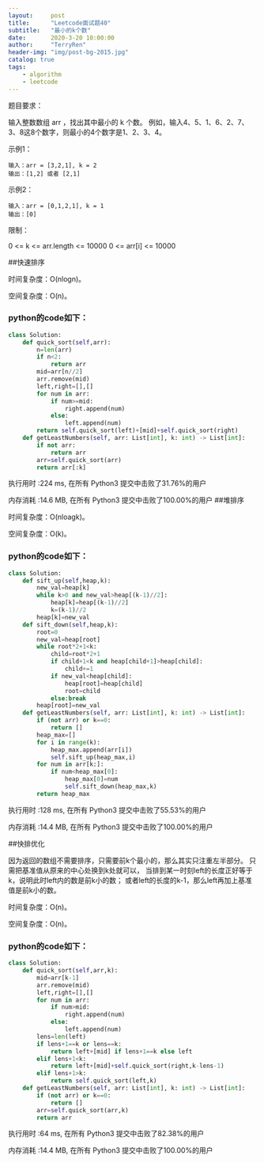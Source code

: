 ```yaml
---
layout:     post
title:      "Leetcode面试题40"
subtitle:   "最小的k个数"
date:       2020-3-20 10:00:00
author:     "TerryRen"
header-img: "img/post-bg-2015.jpg"
catalog: true
tags:
    - algorithm
    - leetcode
---
```

题目要求：

输入整数数组 arr ，找出其中最小的 k 个数。
例如，输入4、5、1、6、2、7、3、8这8个数字，则最小的4个数字是1、2、3、4。



示例1：
```
输入：arr = [3,2,1], k = 2
输出：[1,2] 或者 [2,1]
```
示例2：
```
输入：arr = [0,1,2,1], k = 1
输出：[0]
```
限制：

0 <= k <= arr.length <= 10000
0 <= arr[i] <= 10000

##快速排序



时间复杂度：O(nlogn)。


空间复杂度：O(n)。


### python的code如下：


```python
class Solution:
    def quick_sort(self,arr):
        n=len(arr)
        if n<2:
            return arr
        mid=arr[n//2]
        arr.remove(mid)
        left,right=[],[]
        for num in arr:
            if num>=mid:
                right.append(num)
            else:
                left.append(num)
        return self.quick_sort(left)+[mid]+self.quick_sort(right)
    def getLeastNumbers(self, arr: List[int], k: int) -> List[int]:
        if not arr:
            return arr
        arr=self.quick_sort(arr)
        return arr[:k]
```
执行用时 :224 ms, 在所有 Python3 提交中击败了31.76%的用户

内存消耗 :14.6 MB, 在所有 Python3 提交中击败了100.00%的用户
##堆排序



时间复杂度：O(nloagk)。


空间复杂度：O(k)。


### python的code如下：


```python
class Solution:
    def sift_up(self,heap,k):
        new_val=heap[k]
        while k>0 and new_val>heap[(k-1)//2]:
            heap[k]=heap[(k-1)//2]
            k=(k-1)//2
        heap[k]=new_val
    def sift_down(self,heap,k):
        root=0
        new_val=heap[root]             
        while root*2+1<k: 
            child=root*2+1       
            if child+1<k and heap[child+1]>heap[child]:
                child+=1
            if new_val<heap[child]:
                heap[root]=heap[child]
                root=child
            else:break
        heap[root]=new_val      
    def getLeastNumbers(self, arr: List[int], k: int) -> List[int]:
        if (not arr) or k==0:
            return []
        heap_max=[]
        for i in range(k):
            heap_max.append(arr[i])
            self.sift_up(heap_max,i)
        for num in arr[k:]:
            if num<heap_max[0]:
                heap_max[0]=num
                self.sift_down(heap_max,k)
        return heap_max
```
执行用时 :128 ms, 在所有 Python3 提交中击败了55.53%的用户

内存消耗 :14.4 MB, 在所有 Python3 提交中击败了100.00%的用户

##快排优化

因为返回的数组不需要排序，只需要前k个最小的，那么其实只注重左半部分。
只需把基准值从原来的中心处换到k处就可以，
当排到某一时刻left的长度正好等于k，说明此时left内的数是前k小的数；
或者left的长度的k-1，那么left再加上基准值是前k小的数。


时间复杂度：O(n)。


空间复杂度：O(n)。


### python的code如下：


```python
class Solution:
    def quick_sort(self,arr,k):
        mid=arr[k-1]
        arr.remove(mid)
        left,right=[],[]
        for num in arr:
            if num>mid:
                right.append(num)
            else:
                left.append(num)
        lens=len(left)
        if lens+1==k or lens==k:
            return left+[mid] if lens+1==k else left
        elif lens+1<k:
            return left+[mid]+self.quick_sort(right,k-lens-1)
        elif lens+1>k:
            return self.quick_sort(left,k)
    def getLeastNumbers(self, arr: List[int], k: int) -> List[int]:
        if (not arr) or k==0:
            return []
        arr=self.quick_sort(arr,k)
        return arr
```
执行用时 :64 ms, 在所有 Python3 提交中击败了82.38%的用户

内存消耗 :14.4 MB, 在所有 Python3 提交中击败了100.00%的用户